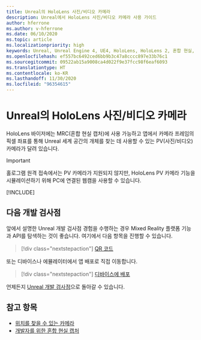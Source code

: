 ```yaml
---
title: Unreal의 HoloLens 사진/비디오 카메라
description: Unreal에서 HoloLens 사진/비디오 카메라 사용 가이드
author: hferrone
ms.author: v-hferrone
ms.date: 06/10/2020
ms.topic: article
ms.localizationpriority: high
keywords: Unreal, Unreal Engine 4, UE4, HoloLens, HoloLens 2, 혼합 현실, 개발, 기능, 설명서, 가이드, 홀로그램, 카메라, PV 카메라, MRC, 혼합 현실 헤드셋, windows mixed reality 헤드셋, 가상 현실 헤드셋
ms.openlocfilehash: ef557bc6492ced6bb9b3c47a8cccc897e33b76c1
ms.sourcegitcommit: 09522ab15a9008ca4d022f9e37fcc98f6eaf6093
ms.translationtype: HT
ms.contentlocale: ko-KR
ms.lasthandoff: 11/30/2020
ms.locfileid: "96354615"
---
```

# <a name="hololens-photovideo-camera-in-unreal"></a>Unreal의 HoloLens 사진/비디오 카메라

HoloLens 바이저에는 MRC(혼합 현실 캡처)에 사용 가능하고 앱에서 카메라 프레임의 픽셀 좌표를 통해 Unreal 세계 공간의 개체를 찾는 데 사용할 수 있는 PV(사진/비디오) 카메라가 달려 있습니다.

> [!IMPORTANT]
> 홀로그램 원격 접속에서는 PV 카메라가 지원되지 않지만, HoloLens PV 카메라 기능을 시뮬레이션하기 위해 PC에 연결된 웹캠을 사용할 수 있습니다.

[!INCLUDE[](includes/tabs-pv-camera.md)]

## <a name="next-development-checkpoint"></a>다음 개발 검사점

앞에서 설명한 Unreal 개발 검사점 경험을 수행하는 경우 Mixed Reality 플랫폼 기능과 API를 탐색하는 것이 좋습니다. 여기에서 다음 항목을 진행할 수 있습니다.

> [!div class="nextstepaction"]
> [QR 코드](unreal-qr-codes.md)

또는 디바이스나 에뮬레이터에서 앱 배포로 직접 이동합니다.

> [!div class="nextstepaction"]
> [디바이스에 배포](unreal-deploying.md)

언제든지 [Unreal 개발 검사점](unreal-development-overview.md#3-platform-capabilities-and-apis)으로 돌아갈 수 있습니다.

## <a name="see-also"></a>참고 항목
* [위치를 찾을 수 있는 카메라](../platform-capabilities-and-apis/locatable-camera.md)
* [개발자를 위한 혼합 현실 캡처](../platform-capabilities-and-apis/mixed-reality-capture-for-developers.md)
